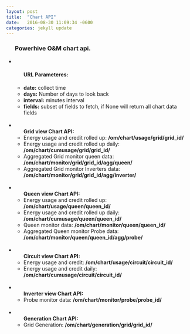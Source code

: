 ```yaml
---
layout: post
title:  "Chart API"
date:   2016-08-30 11:09:34 -0600
categories: jekyll update
---
```

<ul>
<h3>Powerhive O&M chart api.</h3>
<li>
<ul><h4>URL Parameteres:</h4>
   <li><strong>date:</strong> collect time </li>
   <li><strong>days:</strong> Number of days to look back</li>
   <li><strong>interval:</strong> minutes interval</li>
   <li><strong>fields:</strong> subset of fields to fetch, if None will return all chart data fields</li>

</ul>
</li>
<br/>
<li>
  <ul><b>Grid view Chart API:</b>
     <li> Energy usage and credit rolled up: <b> /om/chart/usage/grid/grid_id/ </b></li>
     <li> Energy usage and credit rolled up daily:  <b>/om/chart/cumusage/grid/grid_id/ </b> </li>
     <li> Aggregated Grid monitor queen data:  <b>/om/chart/monitor/grid/grid_id/agg/queen/ </b> </li>
     <li> Aggregated Grid monitor Inverters data:  <b>/om/chart/monitor/grid/grid_id/agg/inverter/ </b> </li>
  </ul>
</li>
<br/>
<li>
  <ul><b>Queen view Chart API:</b>
     <li> Energy usage and credit rolled up:  <b>/om/chart/usage/queen/queen_id/ </b> </li>
     <li> Energy usage and credit rolled up daily:  <b>/om/chart/cumusage/queen/queen_id/ </b> </li>
     <li> Queen monitor data:  <b>/om/chart/monitor/queen/queen_id/ </b> </li>
     <li> Aggregated Queen monitor Probe data:  <b>/om/chart/monitor/queen/queen_id/agg/probe/ </b> </li>
  </ul>
</li>
<br/>
<li>
  <ul><b>Circuit view Chart API:</b>
     <li> Energy usage and credit:  <b>/om/chart/usage/circuit/circuit_id/ </b> </li>
     <li> Energy usage and credit daily:  <b>/om/chart/cumusage/circuit/circuit_id/ </b> </li>
  </ul>
</li>
<br/>
<li>
  <ul><b>Inverter view Chart API:</b>
     <li> Probe monitor data:  <b>/om/chart/monitor/probe/probe_id/ </b> </li>
  </ul>
</li>
<br/>
<li>
  <ul><b>Generation Chart API:</b>
     <li>Grid Generation:  <b>/om/chart/generation/grid/grid_id/ </b> </li>
</li>
  </ul>
</li>

</ul>
